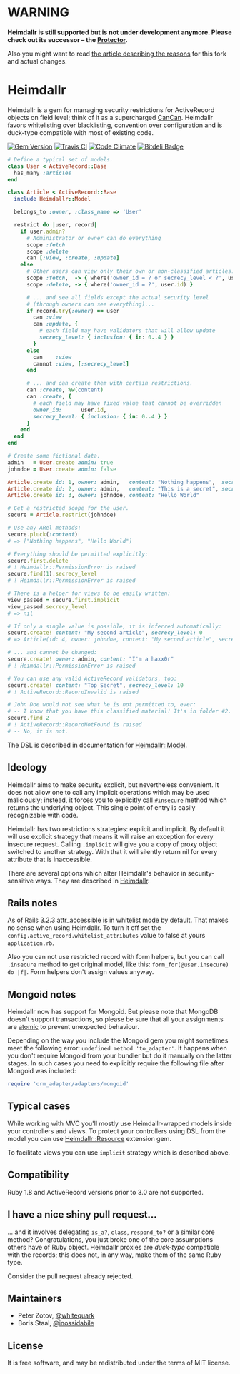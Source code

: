 WARNING
=======

**Heimdallr is still supported but is not under development anymore. Please check out its successor – the [Protector](http://github.com/inossidabile/protector).**

Also you might want to read [the article describing the reasons](http://staal.io/blog/2013/06/04/the-protector/) for this fork and actual changes.

Heimdallr
=========

Heimdallr is a gem for managing security restrictions for ActiveRecord objects on field level; think
of it as a supercharged [CanCan](https://github.com/ryanb/cancan). Heimdallr favors whitelisting over blacklisting,
convention over configuration and is duck-type compatible with most of existing code.

[![Gem Version](https://badge.fury.io/rb/heimdallr.png)](http://badge.fury.io/rb/heimdallr)
[![Travis CI](https://secure.travis-ci.org/roundlake/heimdallr.png)](https://travis-ci.org/inossidabile/heimdallr)
[![Code Climate](https://codeclimate.com/github/inossidabile/heimdallr.png)](https://codeclimate.com/github/inossidabile/heimdallr)
[![Bitdeli Badge](https://d2weczhvl823v0.cloudfront.net/inossidabile/heimdallr/trend.png)](https://bitdeli.com/free "Bitdeli Badge")

``` ruby
# Define a typical set of models.
class User < ActiveRecord::Base
  has_many :articles
end

class Article < ActiveRecord::Base
  include Heimdallr::Model

  belongs_to :owner, :class_name => 'User'

  restrict do |user, record|
    if user.admin?
      # Administrator or owner can do everything
      scope :fetch
      scope :delete
      can [:view, :create, :update]
    else
      # Other users can view only their own or non-classified articles...
      scope :fetch,  -> { where('owner_id = ? or secrecy_level < ?', user.id, 5) }
      scope :delete, -> { where('owner_id = ?', user.id) }

      # ... and see all fields except the actual security level
      # (through owners can see everything)...
      if record.try(:owner) == user
        can :view
        can :update, {
          # each field may have validators that will allow update
          secrecy_level: { inclusion: { in: 0..4 } }
        }
      else
        can    :view
        cannot :view, [:secrecy_level]
      end

      # ... and can create them with certain restrictions.
      can :create, %w(content)
      can :create, {
        # each field may have fixed value that cannot be overridden
        owner_id:      user.id,
        secrecy_level: { inclusion: { in: 0..4 } }
      }
    end
  end
end

# Create some fictional data.
admin   = User.create admin: true
johndoe = User.create admin: false

Article.create id: 1, owner: admin,   content: "Nothing happens",  secrecy_level: 0
Article.create id: 2, owner: admin,   content: "This is a secret", secrecy_level: 10
Article.create id: 3, owner: johndoe, content: "Hello World"

# Get a restricted scope for the user.
secure = Article.restrict(johndoe)

# Use any ARel methods:
secure.pluck(:content)
# => ["Nothing happens", "Hello World"]

# Everything should be permitted explicitly:
secure.first.delete
# ! Heimdallr::PermissionError is raised
secure.find(1).secrecy_level
# ! Heimdallr::PermissionError is raised

# There is a helper for views to be easily written:
view_passed = secure.first.implicit
view_passed.secrecy_level
# => nil

# If only a single value is possible, it is inferred automatically:
secure.create! content: "My second article", secrecy_level: 0
# => Article(id: 4, owner: johndoe, content: "My second article", secrecy_level: 0)

# ... and cannot be changed:
secure.create! owner: admin, content: "I'm a haxx0r"
# ! Heimdallr::PermissionError is raised

# You can use any valid ActiveRecord validators, too:
secure.create! content: "Top Secret", secrecy_level: 10
# ! ActiveRecord::RecordInvalid is raised

# John Doe would not see what he is not permitted to, ever:
# -- I know that you have this classified material! It's in folder #2.
secure.find 2
# ! ActiveRecord::RecordNotFound is raised
# -- No, it is not.
```

The DSL is described in documentation for [Heimdallr::Model](http://rubydoc.info/gems/heimdallr/master/Heimdallr/Model).

Ideology
--------

Heimdallr aims to make security explicit, but nevertheless convenient. It does not allow one to call any
implicit operations which may be used maliciously; instead, it forces you to explicitly call `#insecure`
method which returns the underlying object. This single point of entry is easily recognizable with code.

Heimdallr has two restrictions strategies: explicit and implicit. By default it will use explicit strategy
that means it will raise an exception for every insecure request. Calling `.implicit` will give you a copy
of proxy object switched to another strategy. With that it will silently return nil for every attribute
that is inaccessible.

There are several options which alter Heimdallr's behavior in security-sensitive ways. They are described
in [Heimdallr](http://rubydoc.info/gems/heimdallr/master/Heimdallr).

Rails notes
-----------

As of Rails 3.2.3 attr_accessible is in whitelist mode by default. That makes no sense when using Heimdallr. To
turn it off set the `config.active_record.whitelist_attributes` value to false at yours `application.rb`.

Also you can not use restricted record with form helpers, but you can call `.insecure` method to get original model,
like this: `form_for(@user.insecure) do |f|`. Form helpers don't assign values anyway.

Mongoid notes
-------------

Heimdallr now has support for Mongoid. But please note that MongoDB doesn't support transactions,
so please be sure that all your assignments
are [atomic](http://docs.mongodb.org/manual/faq/developers/#how-do-i-do-transactions-and-locking-in-mongodb)
to prevent unexpected behaviour.

Depending on the way you include the Mongoid gem you might sometimes meet the following error: `undefined method 'to_adapter'`. It happens when you don't require Mongoid from your bundler but do it manually on the latter stages. In such cases you need to explicitly require the following file after Mongoid was included:

```ruby
require 'orm_adapter/adapters/mongoid'
```

Typical cases
-------------

While working with MVC you'll mostly use Heimdallr-wrapped models inside your controllers and views. To
protect your controllers using DSL from the model you can use [Heimdallr::Resource](http://github.com/roundlake/heimdallr-resource) extension gem.

To facilitate views you can use `implicit` strategy which is described above.

Compatibility
-------------

Ruby 1.8 and ActiveRecord versions prior to 3.0 are not supported.

I have a nice shiny pull request...
-----------------------------------

... and it involves delegating `is_a?`, `class`, `respond_to?` or a similar core method? Congratulations, you just broke one of the core assumptions others have of Ruby object. Heimdallr proxies are _duck-type_ compatible with the records; this does not, in any way, make them of the same Ruby type.

Consider the pull request already rejected.

Maintainers
-------

* Peter Zotov, [@whitequark](http://twitter.com/whitequark)
* Boris Staal, [@inossidabile](http://staal.io)

License
-------

It is free software, and may be redistributed under the terms of MIT license.
